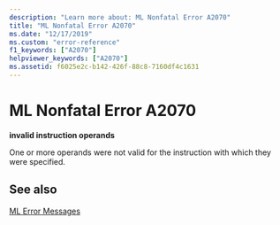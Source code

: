 ```yaml
---
description: "Learn more about: ML Nonfatal Error A2070"
title: "ML Nonfatal Error A2070"
ms.date: "12/17/2019"
ms.custom: "error-reference"
f1_keywords: ["A2070"]
helpviewer_keywords: ["A2070"]
ms.assetid: f6025e2c-b142-426f-88c8-7160df4c1631
---
```

# ML Nonfatal Error A2070

**invalid instruction operands**

One or more operands were not valid for the instruction with which they were specified.

## See also

[ML Error Messages](ml-error-messages.md)
